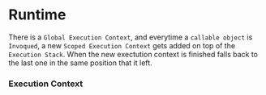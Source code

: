 # Runtime

There is a `Global Execution Context`, and everytime a `callable object` is `Invoqued`, a new `Scoped Execution Context` gets added on top of the `Execution Stack`. When the new exectution context is finished falls back to the last one in the same position that it left.

### Execution Context